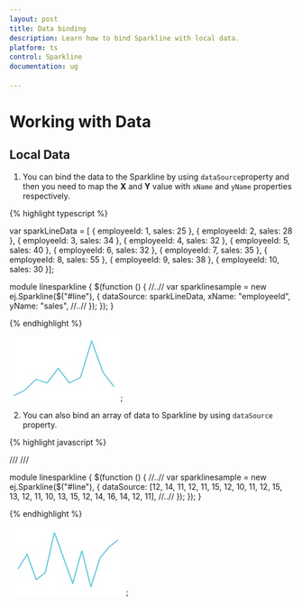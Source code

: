 ```yaml
---
layout: post
title: Data binding
description: Learn how to bind Sparkline with local data.
platform: ts
control: Sparkline
documentation: ug

---
```


# Working with Data

## Local Data

1. You can bind the data to the Sparkline by using `dataSource`property and then you need to map the **X** and **Y** value with `xName` and `yName` properties respectively.

{% highlight typescript %}

var sparkLineData = [
{ employeeId: 1, sales: 25 },
{ employeeId: 2, sales: 28 },
{ employeeId: 3, sales: 34 },
{ employeeId: 4, sales: 32 },
{ employeeId: 5, sales: 40 },
{ employeeId: 6, sales: 32 },
{ employeeId: 7, sales: 35 },
{ employeeId: 8, sales: 55 },
{ employeeId: 9, sales: 38 },
{ employeeId: 10, sales: 30 }];
    
module linesparkline {
    $(function () {
         //..//
        var sparklinesample = new ej.Sparkline($("#line"), {
     dataSource: sparkLineData,
     xName: "employeeId",
     yName: "sales",
     //..//
});
    });
}


{% endhighlight %}


![](Working-with-Data_images/Working-with-Data_img1.png); 

2. You can also bind an array of data to Sparkline by using `dataSource` property.  

{% highlight javascript %}

/// <reference path="../tsfiles/jquery.d.ts" />
/// <reference path="../tsfiles/ej.web.all.d.ts" />

module linesparkline {
    $(function () {
         //..//
        var sparklinesample = new ej.Sparkline($("#line"), {
            dataSource: [12, 14, 11, 12, 11, 15, 12, 10, 11, 12, 15, 13, 12, 11, 10, 13, 15, 12, 14, 16, 14, 12, 11],
            //..//
        });
    });
}

{% endhighlight %}

![](Working-with-Data_images/Working-with-Data_img2.png); 


